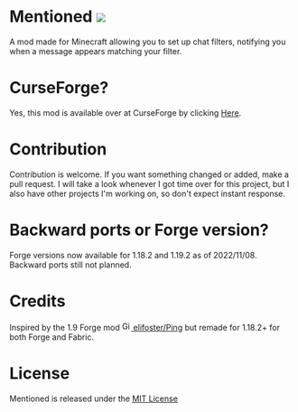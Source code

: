 # Mentioned [<img src="https://img.shields.io/github/license/Kirdow/MentionedMod">](https://github.com/Kirdow/MentionedMod/blob/master/LICENSE)

A mod made for Minecraft allowing you to set up chat filters, notifying you when a message appears matching your filter.

# CurseForge?
Yes, this mod is available over at CurseForge by clicking [Here](https://www.curseforge.com/minecraft/mc-mods/mentioned).

# Contribution
Contribution is welcome. If you want something changed or added, make a pull request. I will take a look whenever I got time over for this project, but I also have other projects I'm working on, so don't expect instant response.

# Backward ports or Forge version?
Forge versions now available for 1.18.2 and 1.19.2 as of 2022/11/08.
Backward ports still not planned.

# Credits
Inspired by the 1.9 Forge mod [<img src="https://github.githubassets.com/favicons/favicon-dark.png" alt="GitHub" width="16" height="16"> elifoster/Ping](https://github.com/elifoster/Ping) but remade for 1.18.2+ for both Forge and Fabric.

# License
Mentioned is released under the [MIT License](https://github.com/Kirdow/MentionedMod/blob/master/LICENSE)